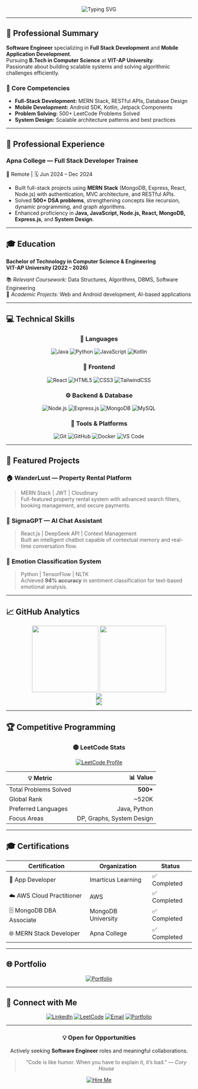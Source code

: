<div align="center">
  <img src="https://readme-typing-svg.herokuapp.com?font=Fira+Code&size=30&duration=2500&pause=1000&color=2F81F7&center=true&vCenter=true&width=700&lines=Krishna+Reddy;Full+Stack+Developer;Android+Developer;Problem+Solver;Always+Learning+💡" alt="Typing SVG" />
</div>

---

## 🚀 Professional Summary

**Software Engineer** specializing in **Full Stack Development** and **Mobile Application Development**.  
Pursuing **B.Tech in Computer Science** at **VIT-AP University**.  
Passionate about building scalable systems and solving algorithmic challenges efficiently.

### 🧠 Core Competencies
- **Full-Stack Development:** MERN Stack, RESTful APIs, Database Design  
- **Mobile Development:** Android SDK, Kotlin, Jetpack Components  
- **Problem Solving:** 500+ LeetCode Problems Solved  
- **System Design:** Scalable architecture patterns and best practices  

---

## 💼 Professional Experience

### **Apna College — Full Stack Developer Trainee**  
📍 Remote | 🗓️ Jun 2024 – Dec 2024  

- Built full-stack projects using **MERN Stack** (MongoDB, Express, React, Node.js) with authentication, MVC architecture, and RESTful APIs.  
- Solved **500+ DSA problems**, strengthening concepts like recursion, dynamic programming, and graph algorithms.  
- Enhanced proficiency in **Java, JavaScript, Node.js, React, MongoDB, Express.js**, and **System Design**.

---

## 🎓 Education

**Bachelor of Technology in Computer Science & Engineering**  
**VIT-AP University (2022 – 2026)**  

📚 *Relevant Coursework:* Data Structures, Algorithms, DBMS, Software Engineering  
🎯 *Academic Projects:* Web and Android development, AI-based applications  

---

## 💻 Technical Skills

<div align="center">

### 🧩 Languages  
![Java](https://img.shields.io/badge/Java-%23ED8B00?style=for-the-badge&logo=openjdk&logoColor=white)
![Python](https://img.shields.io/badge/Python-%233776AB?style=for-the-badge&logo=python&logoColor=white)
![JavaScript](https://img.shields.io/badge/JavaScript-%23F7DF1E?style=for-the-badge&logo=javascript&logoColor=black)
![Kotlin](https://img.shields.io/badge/Kotlin-%230095D5?style=for-the-badge&logo=kotlin&logoColor=white)

### 🎨 Frontend  
![React](https://img.shields.io/badge/React-%2320232A?style=for-the-badge&logo=react&logoColor=61DAFB)
![HTML5](https://img.shields.io/badge/HTML5-%23E34F26?style=for-the-badge&logo=html5&logoColor=white)
![CSS3](https://img.shields.io/badge/CSS3-%231572B6?style=for-the-badge&logo=css3&logoColor=white)
![TailwindCSS](https://img.shields.io/badge/TailwindCSS-%2306B6D4?style=for-the-badge&logo=tailwindcss&logoColor=white)

### ⚙️ Backend & Database  
![Node.js](https://img.shields.io/badge/Node.js-%23339933?style=for-the-badge&logo=node.js&logoColor=white)
![Express.js](https://img.shields.io/badge/Express.js-%23000000?style=for-the-badge&logo=express&logoColor=white)
![MongoDB](https://img.shields.io/badge/MongoDB-%2347A248?style=for-the-badge&logo=mongodb&logoColor=white)
![MySQL](https://img.shields.io/badge/MySQL-%2300f?style=for-the-badge&logo=mysql&logoColor=white)

### 🧰 Tools & Platforms  
![Git](https://img.shields.io/badge/Git-%23F05032?style=for-the-badge&logo=git&logoColor=white)
![GitHub](https://img.shields.io/badge/GitHub-%23181717?style=for-the-badge&logo=github&logoColor=white)
![Docker](https://img.shields.io/badge/Docker-%232496ED?style=for-the-badge&logo=docker&logoColor=white)
![VS Code](https://img.shields.io/badge/VS%20Code-%23007ACC?style=for-the-badge&logo=visualstudiocode&logoColor=white)

</div>

---

## 🧠 Featured Projects

### 🏠 **WanderLust — Property Rental Platform**  
> MERN Stack | JWT | Cloudinary  
Full-featured property rental system with advanced search filters, booking management, and secure payments.

### 🤖 **SigmaGPT — AI Chat Assistant**  
> React.js | DeepSeek API | Context Management  
Built an intelligent chatbot capable of contextual memory and real-time conversation flow.

### 💬 **Emotion Classification System**  
> Python | TensorFlow | NLTK  
Achieved **94% accuracy** in sentiment classification for text-based emotional analysis.

---

## 📈 GitHub Analytics

<div align="center">
  <img height="180em" src="https://github-readme-stats.vercel.app/api?username=krishnareddy756&show_icons=true&theme=tokyonight&hide_border=true" />
  <img height="180em" src="https://github-readme-stats.vercel.app/api/top-langs/?username=krishnareddy756&layout=compact&theme=tokyonight&hide_border=true" />
</div>

<div align="center">
  <img src="https://github-readme-streak-stats.herokuapp.com?user=krishnareddy756&theme=tokyonight&hide_border=true" />
</div>

<div align="center">
  <img src="https://github-readme-activity-graph.vercel.app/graph?username=krishnareddy756&theme=tokyo-night&hide_border=true&area=true" />
</div>

---

## 🏆 Competitive Programming

<div align="center">

### 🟡 LeetCode Stats  
[![LeetCode Profile](https://leetcard.jacoblin.cool/krishnareddy_22bce20126?theme=dark&font=JetBrains%20Mono&ext=heatmap)](https://leetcode.com/u/krishnareddy_22bce20126)

</div>

<div align="center">

| 💡 Metric | 📊 Value |
|------------|-----------:|
| Total Problems Solved | **500+** |
| Global Rank | ~520K |
| Preferred Languages | Java, Python |
| Focus Areas | DP, Graphs, System Design |

</div>

---

## 🎓 Certifications

<div align="center">

| Certification | Organization | Status |
|---------------|---------------|---------|
| 📱 App Developer | Imarticus Learning | ✅ Completed |
| ☁️ AWS Cloud Practitioner | AWS | ✅ Completed |
| 🗄️ MongoDB DBA Associate | MongoDB University | ✅ Completed |
| 🌐 MERN Stack Developer | Apna College | ✅ Completed |

</div>

---

## 🌐 Portfolio

<div align="center">
  <a href="https://www.saikrishnareddy.dev" target="_blank">
    <img src="https://img.shields.io/badge/🌎%20Portfolio-Visit%20Now-2F81F7?style=for-the-badge&logo=google-chrome&logoColor=white" alt="Portfolio" />
  </a>
</div>

---

## 🤝 Connect with Me

<div align="center">

[![LinkedIn](https://img.shields.io/badge/LinkedIn-Connect-0077B5?style=for-the-badge&logo=linkedin&logoColor=white)](https://linkedin.com/in/krishna-reddy-ab8017275)
[![LeetCode](https://img.shields.io/badge/LeetCode-Profile-FFA116?style=for-the-badge&logo=leetcode&logoColor=black)](https://leetcode.com/u/krishnareddy_22bce20126)
[![Email](https://img.shields.io/badge/Email-Contact-D14836?style=for-the-badge&logo=gmail&logoColor=white)](mailto:krishnareddy1604k@gmail.com)
[![Portfolio](https://img.shields.io/badge/Portfolio-Visit-2F81F7?style=for-the-badge&logo=vercel&logoColor=white)](https://www.saikrishnareddy.dev)

</div>

---

<div align="center">
  
### 💡 Open for Opportunities  
Actively seeking **Software Engineer** roles and meaningful collaborations.  

> “Code is like humor. When you have to explain it, it’s bad.” — *Cory House*

[![Hire Me](https://img.shields.io/badge/Available%20for%20Hire-Yes-success?style=for-the-badge)](mailto:krishnareddy1604k@gmail.com)

</div>
